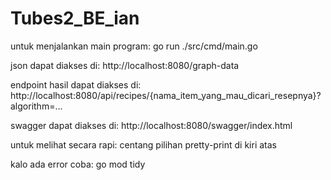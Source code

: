 # Tubes2_BE_ian

untuk menjalankan main program:
go run ./src/cmd/main.go

json dapat diakses di:
http://localhost:8080/graph-data

endpoint hasil dapat diakses di:
http://localhost:8080/api/recipes/{nama_item_yang_mau_dicari_resepnya}?algorithm=...

swagger dapat diakses di:
http://localhost:8080/swagger/index.html

untuk melihat secara rapi:
centang pilihan pretty-print di kiri atas

kalo ada error coba:
go mod tidy